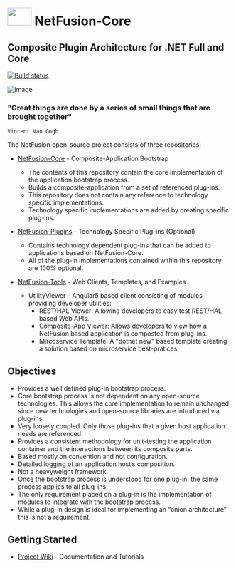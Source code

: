 
# <img src="https://raw.githubusercontent.com/wiki/grecosoft/NetFusion/img/NetFusion_Plug.jpg" width="54" height="40" /> NetFusion-Core
## Composite Plugin Architecture for .NET Full and Core

[![Build status](https://ci.appveyor.com/api/projects/status/8k6l6lvmuulk2y94?svg=true)](https://ci.appveyor.com/project/grecosoft/netfusion)

![image](https://raw.githubusercontent.com/wiki/grecosoft/NetFusion/img/DotNetCore.png)

### "Great things are done by a series of small things that are brought together" </br>
    Vincent Van Gogh

The NetFusion open-source project consists of three repositories:

* [NetFusion-Core](https://github.com/grecosoft/NetFusion) - Composite-Application Bootstrap
    * The contents of this repository contain the core implementation of the application bootstrap process.  
    * Builds a composite-application from a set of referenced plug-ins.
    * This repository does not contain any reference to technology specific implementations.
    * Technology specific implementations are added by creating specific plug-ins.

* [NetFusion-Plugins](https://github.com/grecosoft/NetFusion-Plugins) - Technology Specific Plug-ins (Optional)
    * Contains technology dependent plug-ins that can be added to applications based on NetFusion-Core.
    * All of the plug-in implementations contained within this repository are 100% optional.

* [NetFusion-Tools](https://github.com/grecosoft/NetFusion-Tools) - Web Clients, Templates, and Examples
    * UtilityViewer - Angular5 based client consisting of modules providing developer utilities:
        * REST/HAL Viewer: Allowing developers to easy test REST/HAL based Web APIs.
        * Composite-App Viewer: Allows developers to view how a NetFusion based application is composted from plug-ins.  
        * Mircoservice Template: A "dotnet new" based template creating a solution based on microservice best-pratices.

## Objectives

* Provides a well defined plug-in bootstrap process.
* Core bootstrap process is not dependent on any open-source technologies. This allows the core implementation to remain unchanged since new technologies and open-source libraries are introduced via plug-ins.
* Very loosely coupled. Only those plug-ins that a given host application needs are referenced. 
* Provides a consistent methodology for unit-testing the application container and the interactions between its composite parts.
* Based mostly on convention and not configuration.
* Detailed logging of an application host’s composition.
* Not a heavyweight framework.
* Once the bootstrap process is understood for one plug-in, the same process applies to all plug-ins.
* The only requirement placed on a plug-in is the implementation of modules to integrate with the bootstrap process.
* While a plug-in design is ideal for implementing an “onion architecture” this is not a requirement.

## Getting Started

* [Project Wiki](https://github.com/grecosoft/NetFusion/wiki) - Documentation and Tutorials

